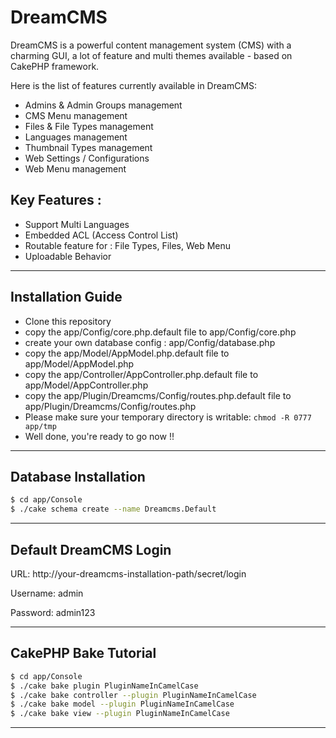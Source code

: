 DreamCMS
========

DreamCMS is a powerful content management system (CMS) with a charming GUI, a lot of feature and multi themes available - based on CakePHP framework.


Here is the list of features currently available in DreamCMS:

* Admins & Admin Groups management
* CMS Menu management
* Files & File Types management
* Languages management
* Thumbnail Types management
* Web Settings / Configurations
* Web Menu management

Key Features :
--------------
* Support Multi Languages
* Embedded ACL (Access Control List)
* Routable feature for : File Types, Files, Web Menu
* Uploadable Behavior

---------------------------------------


Installation Guide
------------------
* Clone this repository
* copy the app/Config/core.php.default file to app/Config/core.php
* create your own database config : app/Config/database.php
* copy the app/Model/AppModel.php.default file to app/Model/AppModel.php
* copy the app/Controller/AppController.php.default file to app/Model/AppController.php
* copy the app/Plugin/Dreamcms/Config/routes.php.default file to app/Plugin/Dreamcms/Config/routes.php
* Please make sure your temporary directory is writable: `chmod -R 0777 app/tmp`
* Well done, you're ready to go now !!


---------------------------------------

Database Installation
---------------------
```sh
$ cd app/Console
$ ./cake schema create --name Dreamcms.Default
```

---------------------------------------

Default DreamCMS Login
----------------------
URL: http://your-dreamcms-installation-path/secret/login


Username: admin


Password: admin123

---------------------------------------


CakePHP Bake Tutorial
---------------------
```sh
$ cd app/Console 
$ ./cake bake plugin PluginNameInCamelCase 
$ ./cake bake controller --plugin PluginNameInCamelCase 
$ ./cake bake model --plugin PluginNameInCamelCase 
$ ./cake bake view --plugin PluginNameInCamelCase 
```

---------------------------------------